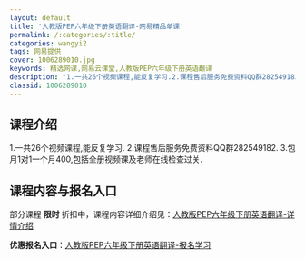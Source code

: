 ```yaml
---
layout: default
title: '人教版PEP六年级下册英语翻译-网易精品单课'
permalink: /:categories/:title/
categories: wangyi2
tags: 网易提供
cover: 1006289010.jpg
keywords: 精选网课,网易云课堂,人教版PEP六年级下册英语翻译
description: "1.一共26个视频课程,能反复学习.2.课程售后服务免费资料QQ群282549182.3.包月1对1一个月400,包括全册视频课及老师在线检查过关.人教版PEP六年级下册英语翻译"
classid: 1006289010
---
```


## 课程介绍

1.一共26个视频课程,能反复学习.
2.课程售后服务免费资料QQ群282549182.
3.包月1对1一个月400,包括全册视频课及老师在线检查过关.

## 课程内容与报名入口

部分课程 **限时** 折扣中，课程内容详细介绍见：[人教版PEP六年级下册英语翻译-详情介绍](https://study.163.com/course/introduction/1006289010.htm?share=1&shareId=1025206652&utm_campaign=share&utm_medium=iphoneShare&utm_source=&utm_u=1025206652)

**优惠报名入口**：[人教版PEP六年级下册英语翻译-报名学习](https://study.163.com/course/introduction/1006289010.htm?share=1&shareId=1025206652&utm_campaign=share&utm_medium=iphoneShare&utm_source=&utm_u=1025206652)

